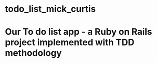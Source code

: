 # todo_list_mick_curtis
# Our To do list app - a Ruby on Rails project implemented with TDD methodology
